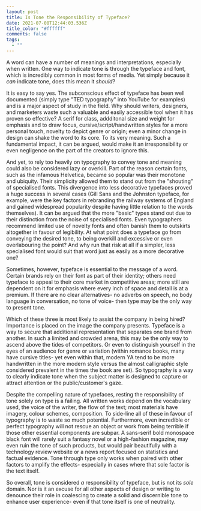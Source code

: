 ```yaml
---
layout: post
title: Is Tone the Responsibility of Typeface?
date: 2021-07-08T12:44:03.536Z
title_color: "#ffffff"
comments: false
tags:
  - ""
---
```



A word can have a number of meanings and interpretations, especially when written. One way to indicate tone is through the typeface and font, which is incredibly common in most forms of media. Yet simply because it *can* indicate tone, does this mean it *should*?

It is easy to say yes. The subconscious effect of typeface has been well documented (simply type "TED typography" into YouTube for examples) and is a major aspect of study in the field. Why should writers, designers, and marketers waste such a valuable and easily accessible tool when it has proven so effective? A serif for class, addditonal size and weight for emphasis and to draw focus, cursive/script/handwritten styles for a more personal touch, novelty to depict genre or origin; even a minor change in design can shake the word to its core. To its very meaning. Such a fundamental impact, it can be argued, would make it an irresponsibility or even negligence on the part of the creators to ignore this.

And yet, to rely too heavily on typography to convey tone and meaning could also be considered lazy or overkill. Part of the reason certain fonts, such as the infamous Helvetica, became so popular was their monotone and ubiquity. Their simplicity allowed them to stand out from the "shouting" of specialised fonts. This divergence into less decorative typefaces proved a huge success in several cases (Gill Sans and the Johnston typeface, for example, were the key factors in rebranding the railway systems of England and gained widespread popularity despite having little relation to the words themselves). It can be argued that the more "basic" types stand out due to their distinction from the noise of specialised fonts. Even typographers recommend limited use of novelty fonts and often banish them to outskirts altogether in favour of legibility. At what point does a typeface go from conveying the desired tone, to being overkill and excessive or even overlabouring the point? And why run that risk at all if a simpler, less specialised font would suit that word just as easily as a more decorative one?

Sometimes, however, typeface is essential to the message of a word. Certain brands rely on their font as part of their identity; others need typeface to appeal to their core market in competitive areas; more still are dependent on it for emphasis where every inch of space and detail is at a premium. If there are no clear alternatives- no adverbs on speech, no body language in conversation, no tone of voice- then type may be the only way to present tone.

Which of these three is most likely to assist the company in being hired? Importance is placed on the image the company presents. Typeface is a way to secure that additional representation that separates one brand from another. In such a limited and crowded arena, this may be the only way to ascend above the tides of competitors. Or even to distinguish yourself in the eyes of an audience for genre or variation (within romance books, many have cursive titles- yet even within that, modern YA tend to be more handwritten in the more modern style versus the almost calligraphic style considered prevalent in the times the book are set). So typography is a way to clearly indicate tone when the subject matter is designed to capture or attract attention or the public/customer's gaze.

Despite the compelling nature of typefaces, resting the responsibility of tone solely on type is a failing. All written works depend on the vocabulary used, the voice of the writer, the flow of the text; most materials have imagery, colour schemes, composition. To side-line all of these in favour of typography is to waste so much potential. Furthermore, even incredible or perfect typography will not rescue an object or work from being terrible if those other essential components are subpar. A sans-serif bold monospace black font will rarely suit a fantasy novel or a high-fashion magazine, may even ruin the tone of such products, but would pair beautifully with a technology review website or a news report focused on statistics and factual evidence. Tone through type only works when paired with other factors to amplify the effects- especially in cases where that sole factor is the text itself.

So overall, tone is considered *a* responsibility of typeface, but is not its *sole* domain. Nor is it an excuse for all other aspects of design or writing to denounce their role in coalescing to create a solid and discernible tone to enhance user experience- even if that tone itself is one of neutrality.